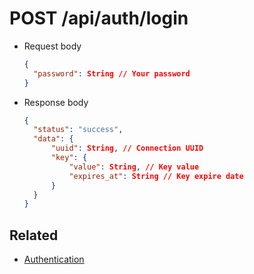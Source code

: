 # POST /api/auth/login

- Request body
  ```json
  {
    "password": String // Your password
  }
  ```
- Response body

  ```json
  {
  	"status": "success",
  	"data": {
  		"uuid": String, // Connection UUID
  		"key": {
  			"value": String, // Key value
  			"expires_at": String // Key expire date
  		}
  	}
  }
  ```

## Related

- [Authentication](../authentication.md)
